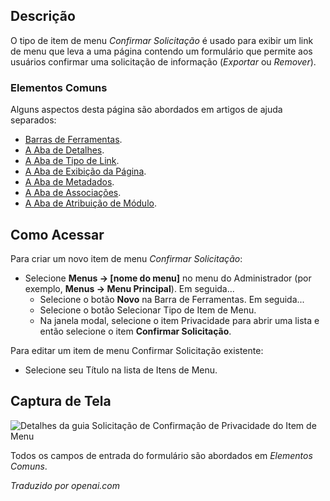 <!-- Filename: Help4.x:Menu_Item:_Confirm_Request / Display title: Item do Menu: Confirmar Pedido -->

## Descrição

O tipo de item de menu *Confirmar Solicitação* é usado para exibir um link de menu que leva a uma página contendo um formulário que permite aos usuários confirmar uma solicitação de informação (*Exportar* ou *Remover*).

### Elementos Comuns

Alguns aspectos desta página são abordados em artigos de ajuda separados:

* [Barras de Ferramentas](jdocmanual?article=help/common-elements/toolbars).
* [A Aba de Detalhes](jdocmanual?article=help/menu-items-common/menu-item-details).
* [A Aba de Tipo de Link](jdocmanual?article=help/menu-items-common/menu-item-link-type).
* [A Aba de Exibição da Página](jdocmanual?article=help/menu-items-common/menu-item-page-display).
* [A Aba de Metadados](jdocmanual?article=help/menu-items-common/menu-item-metadata).
* [A Aba de Associações](jdocmanual?article=help/common-elements/edit-associations).
* [A Aba de Atribuição de Módulo](jdocmanual?article=help/menu-items-common/menu-item-module-assignment).

## Como Acessar

Para criar um novo item de menu *Confirmar Solicitação*:

- Selecione **Menus → \[nome do menu\]** no menu do Administrador
  (por exemplo, **Menus → Menu Principal**). Em seguida...
  - Selecione o botão **Novo** na Barra de Ferramentas. Em seguida...
  - Selecione o botão Selecionar Tipo de Item de Menu.
  - Na janela modal, selecione o item Privacidade para abrir uma lista e então
    selecione o item **Confirmar Solicitação**.

Para editar um item de menu Confirmar Solicitação existente:

- Selecione seu Título na lista de Itens de Menu.

## Captura de Tela

![Detalhes da guia Solicitação de Confirmação de Privacidade do Item de Menu](../../../pt/images/menu-items/privacy-confirm-request-details-tab.png)

Todos os campos de entrada do formulário são abordados em *Elementos Comuns*.

*Traduzido por openai.com*

